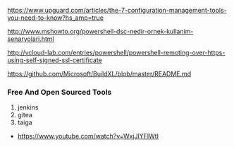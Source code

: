 https://www.upguard.com/articles/the-7-configuration-management-tools-you-need-to-know?hs_amp=true

http://www.mshowto.org/powershell-dsc-nedir-ornek-kullanim-senaryolari.html

http://vcloud-lab.com/entries/powershell/powershell-remoting-over-https-using-self-signed-ssl-certificate


https://github.com/Microsoft/BuildXL/blob/master/README.md

### __Free And Open Sourced Tools__

1. jenkins
2. gitea
3. taiga

- https://www.youtube.com/watch?v=WxjJlYFIWtI

### 
